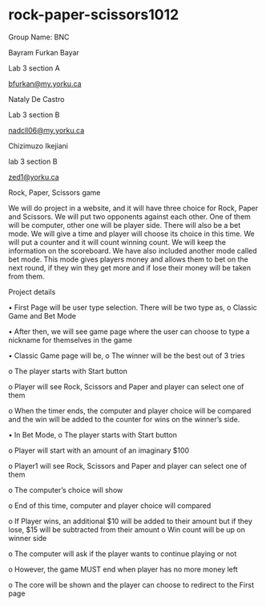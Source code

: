 # rock-paper-scissors1012

Group Name: BNC


Bayram Furkan Bayar

Lab 3 section A

bfurkan@my.yorku.ca

Nataly De Castro

Lab 3 section B

nadcll06@my.yorku.ca

Chizimuzo Ikejiani 

lab 3 section B

zed1@yorku.ca

Rock, Paper, Scissors game

We will do project in a website, and it will have three choice for Rock, Paper and Scissors. We will put two opponents against each other. One of them will be computer, other one will be player side. There will also be a bet mode. We will give a time and player will choose its choice in this time. We will put a counter and it will count winning count. We will keep the information on the scoreboard. We have also included another mode called bet mode. This mode gives players money and allows them to bet on the next round, if they win they get more and if lose their money will be taken from them.


Project details

•	First Page will be user type selection. There will be two type as,
o	Classic Game and Bet Mode

•	After then, we will see game page where the user can choose to type a nickname for themselves in the game

•	Classic Game page will be,
o	The winner will be the best out of 3 tries

o	The player starts with Start button

o	Player will see Rock, Scissors and Paper and player can select one of them

o	When the timer ends, the computer and player choice will be compared and the win will be added to the counter for wins on the winner’s side.


•	In Bet Mode,
o	The player starts with Start button

o	Player will start with an amount of an imaginary $100

o	Player1 will see Rock, Scissors and Paper and player can select one of them

o	The computer’s choice will show 

o	End of this time, computer and player choice will compared

o	If Player wins, an additional $10 will be added to their amount but if they lose, $15 will be subtracted from their amount
o	Win count will be up on winner side

o	The computer will ask if the player wants to continue playing or not

o	However, the game MUST end when player has no more money left

o	The core will be shown and the player can choose to redirect to the First page

